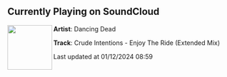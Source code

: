 ## Currently Playing on SoundCloud

[<img align="left" width="100" src="https://i1.sndcdn.com/artworks-yqsBfY8syAYziqnt-lTI6uw-t500x500.jpg">](https://soundcloud.com/dancingdeadrecords/enjoytheride)

**Artist**: Dancing Dead 

**Track**: Crude Intentions - Enjoy The Ride (Extended Mix)

Last updated at 01/12/2024 08:59
